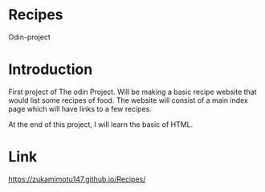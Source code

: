 # Recipes
Odin-project

# Introduction
First project of The odin Project. Will be making a basic recipe website that would list some recipes of food. The website will consist of a main index page which will have links to a few recipes.

At the end of this project, I will learn the basic of HTML.

# Link
https://zukamimotu147.github.io/Recipes/